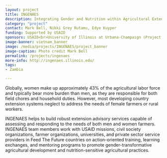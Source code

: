 ```yaml
---
layout: project
title: INGENAES
description: Integrating Gender and Nutrition within Agricultural Extension Services (INGENAES) works to improve agricultural livelihoods focusing on strengthening extension and advisory services to empower and engage smallholder farmers, male and female.
category: "project"
contact: Mark Bell, Nikki Grey Rutamu, Edye Kuyper
funding: Supported by USAID
sponsors: USAID<br>University of Illinois at Urbana-Champaign (Project Lead)<br>University of Florida<br>UC Davis<br>Cultural Practice, LLC
image-banner: vietnam_banner
image: /media/projects/INGENAES/project_banner
image-caption: Photo credit Mark Bell
permalink: /projects/ingenaes
more-info: http://ingenaes.illinois.edu/
tags:
- Zambia

---
```

Globally, women make up approximately 43% of the agricultural labor force and typically bear more burden than men, as they are responsible for both field chores and household duties. However, most developing country extension systems neglect to address the needs of female farmers or rural workers.

INGENAES helps to build robust extension advisory services capable of assessing and responding to the needs of both men and women farmers. INGENAES team members work with USAID missions, civil society organizations, farmer organizations, universities, and private sector service providers in Feed The Future countries on action-oriented training, learning exchanges, and mentoring programs to promote gender-transformative agricultural development and nutrition-sensitive agricultural practices.
